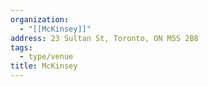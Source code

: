 ```yaml
---
organization:
  - "[[McKinsey]]"
address: 23 Sultan St, Toronto, ON M5S 2B8
tags:
  - type/venue
title: McKinsey
---
```

